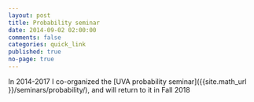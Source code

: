 ```yaml
---
layout: post
title: Probability seminar
date: 2014-09-02 02:00:00
comments: false
categories: quick_link
published: true
no-page: true
---
```


In 2014-2017 I co-organized the [UVA probability seminar]({{site.math_url }}/seminars/probability/),
and will return to it in Fall 2018
